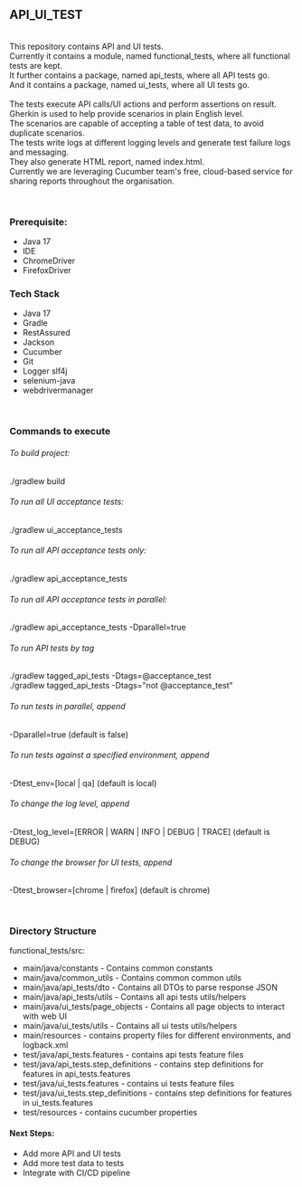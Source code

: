 ## API_UI_TEST
<br/>This repository contains API and UI tests.
<br/>Currently it contains a module, named functional_tests, where all functional tests are kept.
<br/>It further contains a package, named api_tests, where all API tests go.
<br/>And it contains a package, named ui_tests, where all UI tests go.
<br/>
<br/> The tests execute API calls/UI actions and perform assertions on result. Gherkin is used to help provide scenarios in plain English level.
<br/> The scenarios are capable of accepting a table of test data, to avoid duplicate scenarios.
<br/> The tests write logs at different logging levels and generate test failure logs and messaging.
<br/> They also generate HTML report, named index.html.
<br/> Currently we are leveraging Cucumber team's free, cloud-based service for sharing reports throughout the organisation.

<br/>

### Prerequisite:
* Java 17
* IDE
* ChromeDriver
* FirefoxDriver

### Tech Stack
* Java 17
* Gradle
* RestAssured
* Jackson
* Cucumber
* Git
* Logger slf4j
* selenium-java
* webdrivermanager

<br/>

### Commands to execute


###### To build project:
./gradlew build

###### To run all UI acceptance tests:
./gradlew ui_acceptance_tests

###### To run all API acceptance tests only:
./gradlew api_acceptance_tests

###### To run all API acceptance tests in parallel:
./gradlew api_acceptance_tests -Dparallel=true

###### To run API tests by tag
./gradlew tagged_api_tests -Dtags=@acceptance_test
</br>./gradlew tagged_api_tests -Dtags="not @acceptance_test"

###### To run tests in parallel, append
 -Dparallel=true (default is false)

###### To run tests against a specified environment, append
 -Dtest_env=[local | qa] (default is local)

###### To change the log level, append
 -Dtest_log_level=[ERROR | WARN | INFO | DEBUG | TRACE] (default is DEBUG)

###### To change the browser for UI tests, append
 -Dtest_browser=[chrome | firefox] (default is chrome)

<br/>

### Directory Structure
functional_tests/src:
* main/java/constants - Contains common constants
* main/java/common_utils - Contains common common utils
* main/java/api_tests/dto - Contains all DTOs to parse response JSON
* main/java/api_tests/utils - Contains all api tests utils/helpers
* main/java/ui_tests/page_objects - Contains all page objects to interact with web UI
* main/java/ui_tests/utils - Contains all ui tests utils/helpers
* main/resources - contains property files for different environments, and logback.xml
* test/java/api_tests.features - contains api tests feature files
* test/java/api_tests.step_definitions - contains step definitions for features in api_tests.features
* test/java/ui_tests.features - contains ui tests feature files
* test/java/ui_tests.step_definitions - contains step definitions for features in ui_tests.features
* test/resources - contains cucumber properties

#### Next Steps:
* Add more API and UI tests
* Add more test data to tests
* Integrate with CI/CD pipeline